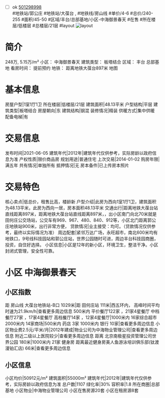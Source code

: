 - [ ] ok [501298998](https://bj.5i5j.com/ershoufang/501298998.html)  
 #地铁站/郭公庄 #地铁站/大葆台 ,  #地铁线/房山线
#单价/4-6 #总价/240-255 #面积/45-50   #区域/丰台/总部基地/小区-中海御景春天 #在售 #所在楼层/低楼层 #总楼层/21层 #layout 
![layout](http://image2a.5i5j.com/bdir/layout/502414.jpg_P5.jpg) 
# 简介 
 248万,  5.15万/m² 
小区： 中海御景春天
建筑类型： 板塔结合
区域： 丰台 总部基地
看房时间： 提前预约
地铁： 距离地铁大葆台897米 地图
# 基本信息 
 房屋户型|1室1厅1卫
所在楼层|低楼层/21层
建筑面积|48.13平米
户型结构|平层
建筑类型|板塔结合
房屋朝向|东
建筑结构|钢混
装修情况|精装
供暖方式|集中供暖
配备电梯|有
# 交易信息 
 发布时间|2021-06-05
建筑年代|2012年|建筑年代仅供参考，实际房龄以政府信息为准
产权性质|限价商品房
规划用途|普通住宅
上次交易|2014-01-02
购房年限|满五年
共有情况|单独所有
抵押情况|无
房本备件|已上传房本照片
# 交易特色 
 核心卖点|低总价，租售比高，楼龄新
户型介绍|此房为西向1室1厅1卫，建筑面积为48.13平米，此房为西向一居，房本面积48.13平米
交通出行|距离地铁大葆台站直线距离897米，距离地铁大葆台站直线距离897米，，出小区南门向北70米就是田何庄公交场站，公交车有969、967、480、840、912等，小区北门距离郭公庄地铁站900米，出行非常方便，
贷款情况|业主接受：均可。（贷款情况仅供参考，最终以实际情况为准）
周边配套|紧邻万达广场，永旺超市，南北600米均有地铁口，9号线科技园站和郭公庄站，世界公园随时可进，周边丰台科技园商圈，投资，自住好选择。
小区信息|小区是12年的新小区，环境卫生，整洁干净。小区封闭式管理，安全性可靠。
# 小区 中海御景春天
## 小区指数 
 距 房山线 大葆台地铁站-B口 1029米|距 田何庄站 111米|西五环内， 高峰时间平均时速为21.9km/h|查看更多周边信息
500米内 平价餐厅122家 ，21家4星餐厅
中档餐厅27家 ，17家4星餐厅
高档餐厅14家 ，12家4星餐厅|1000米内 16家综合超市
2000米内 14家商场|500米内 药店 3家
1000米内 银行 10家|查看更多周边信息
小区物业费2.5元/平米/月|2012年建成|物业公司为中海物业管理公司|查看更多周边信息
附近二级以上医院较少|查看更多周边信息
距离 北京南极星投资管理公司世界公园 180米|1000米内 21家 健身房
距离最近健身房美人鱼游泳培训俱乐部(钛渡漫铂汇店) 66米|查看更多周边信息
## 小区信息 
 小区均价|50912元/m²
建筑面积|55000m²
建筑年代|2012年|建筑年代仅供参考，实际房龄以政府信息为准
总户数|1107
绿化率|30%
容积率|1.8
所在商圈|总部基地
小区物业|中海物业管理公司
小区在售房源20套
小区在租房源8套
